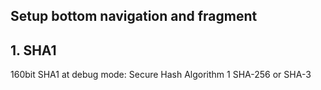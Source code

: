## Setup bottom navigation and fragment

## 1. SHA1
160bit
SHA1 at debug mode: Secure Hash Algorithm 1
SHA-256 or SHA-3


